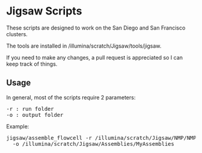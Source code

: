Jigsaw Scripts
==============

These scripts are designed to work on the San Diego and San Francisco clusters.

The tools are installed in /illumina/scratch/Jigsaw/tools/jigsaw.

If you need to make any changes, a pull request is appreciated so I can keep track of things. 

<h2>Usage</h2>

In general, most of the scripts require 2 parameters:
<pre>
-r : run folder
-o : output folder
</pre>
Example:
<pre>
jigsaw/assemble_flowcell -r /illumina/scratch/Jigsaw/NMP/NMP_Seq_Runs/MyFlowcell \
  -o /illumina/scratch/Jigsaw/Assemblies/MyAssemblies
</pre>
